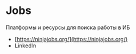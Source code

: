 # Jobs

Платформы и ресурсы для поиска работы в ИБ

* [https://ninjajobs.org/](https://ninjajobs.org/)
* LinkedIn
